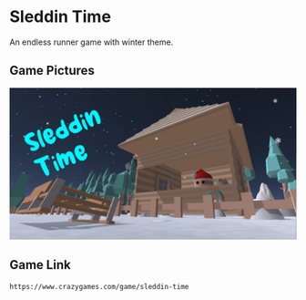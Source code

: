 # Sleddin Time
An endless runner game with winter theme.

## Game Pictures
![Alt text](/Pictures/Picture.PNG "Game Picture")

## Game Link
```
https://www.crazygames.com/game/sleddin-time
```
